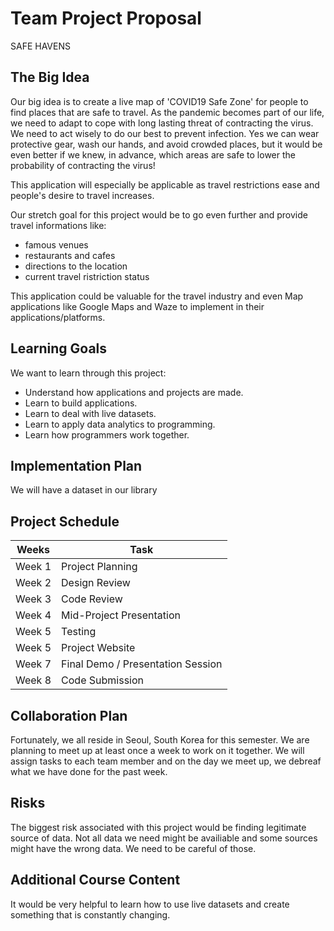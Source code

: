 # Team Project Proposal

SAFE HAVENS

## The Big Idea

Our big idea is to create a live map of 'COVID19 Safe Zone' for people to find places that are safe to travel. As the pandemic becomes part of our life, we need to adapt to cope with long lasting threat of contracting the virus. We need to act wisely to do our best to prevent infection. Yes we can wear protective gear, wash our hands, and avoid crowded places, but it would be even better if we knew, in advance, which areas are safe to lower the probability of contracting the virus! 

This application will especially be applicable as travel restrictions ease and people's desire to travel increases.

Our stretch goal for this project would be to go even further and provide travel informations like: 
* famous venues
* restaurants and cafes
* directions to the location
* current travel ristriction status

This application could be valuable for the travel industry and even Map applications like Google Maps and Waze to implement in their applications/platforms.

## Learning Goals

We want to learn through this project:
* Understand how applications and projects are made.
* Learn to build applications.
* Learn to deal with live datasets.
* Learn to apply data analytics to programming.
* Learn how programmers work together.

## Implementation Plan

We will have a dataset in our library

## Project Schedule

Weeks | Task
------------ | -------------
Week 1 | Project Planning
Week 2 | Design Review
Week 3 | Code Review
Week 4 | Mid-Project Presentation
Week 5 | Testing
Week 5 | Project Website
Week 7 | Final Demo / Presentation Session
Week 8 | Code Submission


## Collaboration Plan

Fortunately, we all reside in Seoul, South Korea for this semester. We are planning to meet up at least once a week to work on it together. We will assign tasks to each team member and on the day we meet up, we debreaf what we have done for the past week. 

## Risks

The biggest risk associated with this project would be finding legitimate source of data. Not all data we need might be availiable and some sources might have the wrong data. We need to be careful of those.

## Additional Course Content

It would be very helpful to learn how to use live datasets and create something that is constantly changing. 
